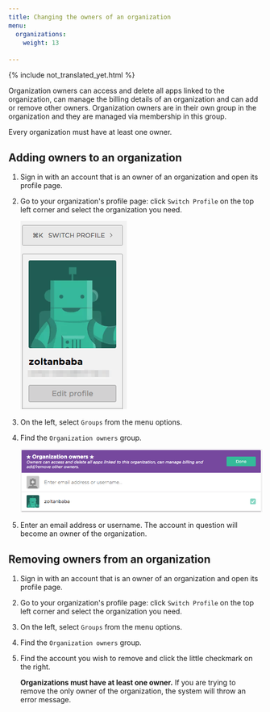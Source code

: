 ```yaml
---
title: Changing the owners of an organization
menu:
  organizations:
    weight: 13

---
```

{% include not_translated_yet.html %}

Organization owners can access and delete all apps linked to the organization, can manage the billing details of an organization and can add or remove other owners. Organization owners are in their own group in the organization and they are managed via membership in this group.

Every organization must have at least one owner.

## Adding owners to an organization

1. Sign in with an account that is an owner of an organization and open its profile page.
2. Go to your organization's profile page: click `Switch Profile` on the top left corner and select the organization you need.

   ![Screenshot](/img/team-management/organization/switch-profile-2.png)
3. On the left, select `Groups` from the menu options.
4. Find the `Organization owners` group.

   ![Screenshot](/img/team-management/organization/org-owners.png)
5. Enter an email address or username. The account in question will become an owner of the organization.

## Removing owners from an organization

1. Sign in with an account that is an owner of an organization and open its profile page.
2. Go to your organization's profile page: click `Switch Profile` on the top left corner and select the organization you need.
3. On the left, select `Groups` from the menu options.
4. Find the `Organization owners` group.
5. Find the account you wish to remove and click the little checkmark on the right.

   **Organizations must have at least one owner.** If you are trying to remove the only owner of the organization, the system will throw an error message.